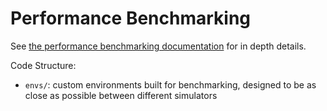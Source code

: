 # Performance Benchmarking

See [the performance benchmarking documentation](https://maniskill.readthedocs.io/en/latest/user_guide/additional_resources/performance_benchmarking.html) for in depth details.

Code Structure:
- `envs/`: custom environments built for benchmarking, designed to be as close as possible between different simulators